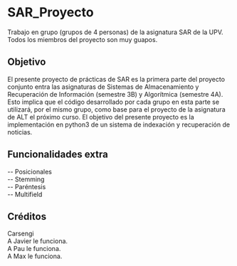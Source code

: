 # SAR_Proyecto
Trabajo en grupo (grupos de 4 personas) de la asignatura SAR de la UPV. Todos los miembros del proyecto son muy guapos.
## Objetivo
El presente proyecto de prácticas de SAR es la primera parte del proyecto conjunto entra las
asignaturas de Sistemas de Almacenamiento y Recuperación de Información (semestre 3B)
y Algorítmica (semestre 4A). Esto implica que el código desarrollado por cada grupo en esta
parte se utilizará, por el mismo grupo, como base para el proyecto de la asignatura de ALT
el próximo curso.
El objetivo del presente proyecto es la implementación en python3 de un sistema de indexación
y recuperación de noticias.

## Funcionalidades extra
-- Posicionales<br/>
-- Stemming<br/>
-- Paréntesis<br/>
-- Multifield<br/>

## Créditos
Carsengi<br/>
A Javier le funciona.<br/>
A Pau le funciona.<br/>
A Max le funciona.<br/>

